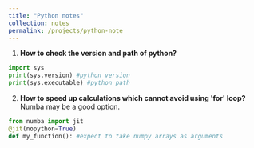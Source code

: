 ```yaml
---
title: "Python notes"
collection: notes
permalink: /projects/python-note
---
```

  1. <b>How to check the version and path of python?</b><br/>
~~~ python
import sys
print(sys.version) #python version
print(sys.executable) #python path
~~~

  2. <b>How to speed up calculations which cannot avoid using 'for' loop?</b><br/>
      Numba may be a good option. 
~~~ python
from numba import jit
@jit(nopython=True)
def my_function(): #expect to take numpy arrays as arguments
~~~
 
